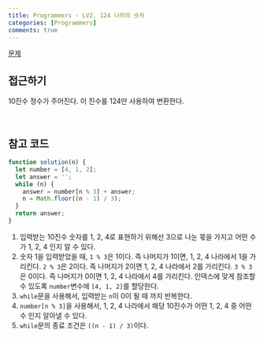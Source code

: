 ```yaml
---
title: Programmers - LV2. 124 나라의 숫자
categories: [Programmers]
comments: true
---
```


[문제](https://programmers.co.kr/learn/courses/30/lessons/12899#)

## 접근하기

10진수 정수가 주어진다. 이 진수를 124만 사용하여 변환한다.

<br>

## 참고 코드

```js
function solution(n) {
  let number = [4, 1, 2];
  let answer = '';
  while (n) {
    answer = number[n % 3] + answer;
    n = Math.floor((n - 1) / 3);
  }
  return answer;
}
```

1. 입력받는 10진수 숫자를 1, 2, 4로 표현하기 위해선 3으로 나눈 몫을 가지고 어떤 수가 1, 2, 4 인지 알 수 있다.
2. 숫자 1을 입력받았을 때, `1 % 3`은 1이다. 즉 나머지가 1이면, 1, 2, 4 나라에서 1을 가리킨다. `2 % 3`은 2이다. 즉 나머지가 2이면 1, 2, 4 나라에서 2를 가리킨다. `3 % 3`은 0이다. 즉 나머지가 0이면 1, 2, 4 나라에서 4를 가리킨다. 인덱스에 맞게 참조할 수 있도록 `number`변수에 `[4, 1, 2]`를 할당한다.
3. `while`문을 사용해서, 입력받는 `n`이 0이 될 때 까지 반복한다.
4. `number[n % 3]`을 사용해서, 1, 2, 4 나라에서 해당 10진수가 어떤 1, 2, 4 중 어떤 수 인지 알아낼 수 있다.
5. `while`문의 종료 조건은 `((n - 1) / 3)`이다.
